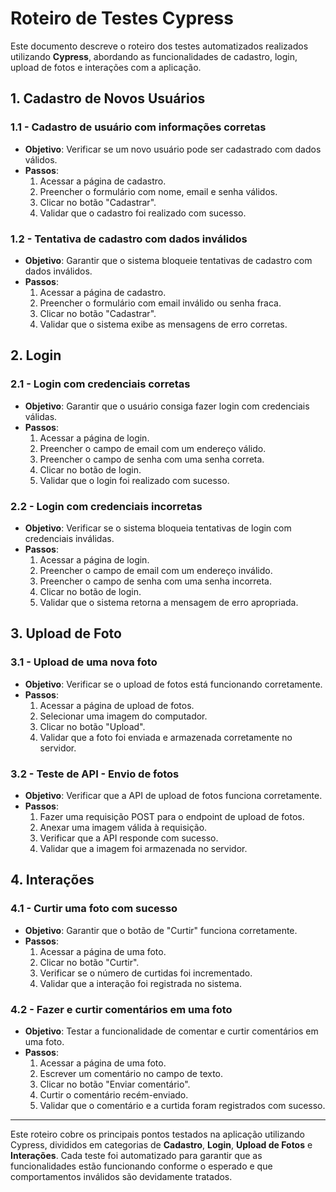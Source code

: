 # Roteiro de Testes Cypress

Este documento descreve o roteiro dos testes automatizados realizados utilizando **Cypress**, abordando as funcionalidades de cadastro, login, upload de fotos e interações com a aplicação.

## 1. Cadastro de Novos Usuários

### 1.1 - Cadastro de usuário com informações corretas
- **Objetivo**: Verificar se um novo usuário pode ser cadastrado com dados válidos.
- **Passos**:
  1. Acessar a página de cadastro.
  2. Preencher o formulário com nome, email e senha válidos.
  3. Clicar no botão "Cadastrar".
  4. Validar que o cadastro foi realizado com sucesso.

### 1.2 - Tentativa de cadastro com dados inválidos
- **Objetivo**: Garantir que o sistema bloqueie tentativas de cadastro com dados inválidos.
- **Passos**:
  1. Acessar a página de cadastro.
  2. Preencher o formulário com email inválido ou senha fraca.
  3. Clicar no botão "Cadastrar".
  4. Validar que o sistema exibe as mensagens de erro corretas.

## 2. Login

### 2.1 - Login com credenciais corretas
- **Objetivo**: Garantir que o usuário consiga fazer login com credenciais válidas.
- **Passos**:
  1. Acessar a página de login.
  2. Preencher o campo de email com um endereço válido.
  3. Preencher o campo de senha com uma senha correta.
  4. Clicar no botão de login.
  5. Validar que o login foi realizado com sucesso.

### 2.2 - Login com credenciais incorretas
- **Objetivo**: Verificar se o sistema bloqueia tentativas de login com credenciais inválidas.
- **Passos**:
  1. Acessar a página de login.
  2. Preencher o campo de email com um endereço inválido.
  3. Preencher o campo de senha com uma senha incorreta.
  4. Clicar no botão de login.
  5. Validar que o sistema retorna a mensagem de erro apropriada.

## 3. Upload de Foto

### 3.1 - Upload de uma nova foto
- **Objetivo**: Verificar se o upload de fotos está funcionando corretamente.
- **Passos**:
  1. Acessar a página de upload de fotos.
  2. Selecionar uma imagem do computador.
  3. Clicar no botão "Upload".
  4. Validar que a foto foi enviada e armazenada corretamente no servidor.

### 3.2 - Teste de API - Envio de fotos
- **Objetivo**: Verificar que a API de upload de fotos funciona corretamente.
- **Passos**:
  1. Fazer uma requisição POST para o endpoint de upload de fotos.
  2. Anexar uma imagem válida à requisição.
  3. Verificar que a API responde com sucesso.
  4. Validar que a imagem foi armazenada no servidor.

## 4. Interações

### 4.1 - Curtir uma foto com sucesso
- **Objetivo**: Garantir que o botão de "Curtir" funciona corretamente.
- **Passos**:
  1. Acessar a página de uma foto.
  2. Clicar no botão "Curtir".
  3. Verificar se o número de curtidas foi incrementado.
  4. Validar que a interação foi registrada no sistema.

### 4.2 - Fazer e curtir comentários em uma foto
- **Objetivo**: Testar a funcionalidade de comentar e curtir comentários em uma foto.
- **Passos**:
  1. Acessar a página de uma foto.
  2. Escrever um comentário no campo de texto.
  3. Clicar no botão "Enviar comentário".
  4. Curtir o comentário recém-enviado.
  5. Validar que o comentário e a curtida foram registrados com sucesso.

---

Este roteiro cobre os principais pontos testados na aplicação utilizando Cypress, divididos em categorias de **Cadastro**, **Login**, **Upload de Fotos** e **Interações**. Cada teste foi automatizado para garantir que as funcionalidades estão funcionando conforme o esperado e que comportamentos inválidos são devidamente tratados.
